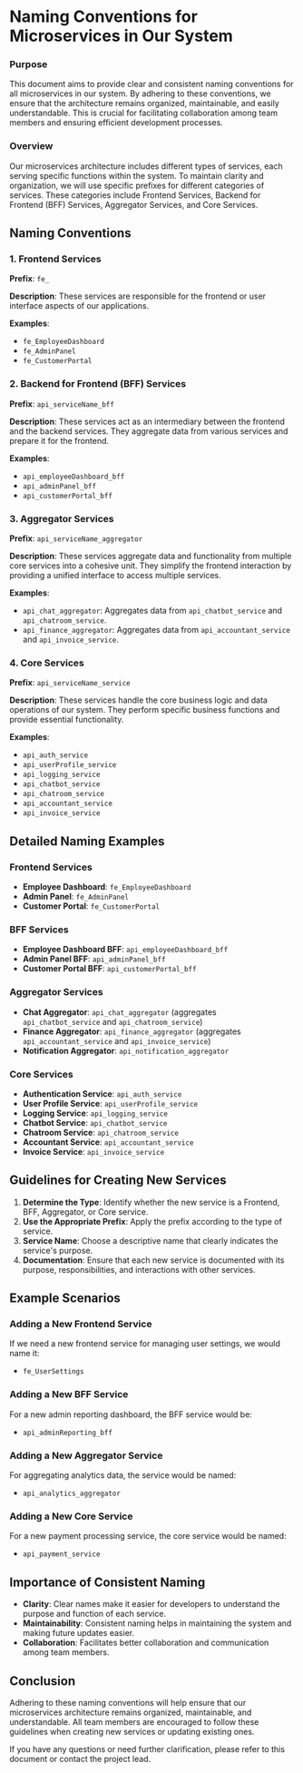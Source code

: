 # Naming Conventions for Microservices in Our System

### Purpose
This document aims to provide clear and consistent naming conventions for all microservices in our system. By adhering to these conventions, we ensure that the architecture remains organized, maintainable, and easily understandable. This is crucial for facilitating collaboration among team members and ensuring efficient development processes.

### Overview
Our microservices architecture includes different types of services, each serving specific functions within the system. To maintain clarity and organization, we will use specific prefixes for different categories of services. These categories include Frontend Services, Backend for Frontend (BFF) Services, Aggregator Services, and Core Services.

## Naming Conventions

### 1. Frontend Services
**Prefix**: `fe_`

**Description**: These services are responsible for the frontend or user interface aspects of our applications.

**Examples**:
- `fe_EmployeeDashboard`
- `fe_AdminPanel`
- `fe_CustomerPortal`

### 2. Backend for Frontend (BFF) Services
**Prefix**: `api_serviceName_bff`

**Description**: These services act as an intermediary between the frontend and the backend services. They aggregate data from various services and prepare it for the frontend.

**Examples**:
- `api_employeeDashboard_bff`
- `api_adminPanel_bff`
- `api_customerPortal_bff`

### 3. Aggregator Services
**Prefix**: `api_serviceName_aggregator`

**Description**: These services aggregate data and functionality from multiple core services into a cohesive unit. They simplify the frontend interaction by providing a unified interface to access multiple services.

**Examples**:
- `api_chat_aggregator`: Aggregates data from `api_chatbot_service` and `api_chatroom_service`.
- `api_finance_aggregator`: Aggregates data from `api_accountant_service` and `api_invoice_service`.

### 4. Core Services
**Prefix**: `api_serviceName_service`

**Description**: These services handle the core business logic and data operations of our system. They perform specific business functions and provide essential functionality.

**Examples**:
- `api_auth_service`
- `api_userProfile_service`
- `api_logging_service`
- `api_chatbot_service`
- `api_chatroom_service`
- `api_accountant_service`
- `api_invoice_service`

## Detailed Naming Examples

### Frontend Services
- **Employee Dashboard**: `fe_EmployeeDashboard`
- **Admin Panel**: `fe_AdminPanel`
- **Customer Portal**: `fe_CustomerPortal`

### BFF Services
- **Employee Dashboard BFF**: `api_employeeDashboard_bff`
- **Admin Panel BFF**: `api_adminPanel_bff`
- **Customer Portal BFF**: `api_customerPortal_bff`

### Aggregator Services
- **Chat Aggregator**: `api_chat_aggregator` (aggregates `api_chatbot_service` and `api_chatroom_service`)
- **Finance Aggregator**: `api_finance_aggregator` (aggregates `api_accountant_service` and `api_invoice_service`)
- **Notification Aggregator**: `api_notification_aggregator`

### Core Services
- **Authentication Service**: `api_auth_service`
- **User Profile Service**: `api_userProfile_service`
- **Logging Service**: `api_logging_service`
- **Chatbot Service**: `api_chatbot_service`
- **Chatroom Service**: `api_chatroom_service`
- **Accountant Service**: `api_accountant_service`
- **Invoice Service**: `api_invoice_service`

## Guidelines for Creating New Services

1. **Determine the Type**: Identify whether the new service is a Frontend, BFF, Aggregator, or Core service.
2. **Use the Appropriate Prefix**: Apply the prefix according to the type of service.
3. **Service Name**: Choose a descriptive name that clearly indicates the service's purpose.
4. **Documentation**: Ensure that each new service is documented with its purpose, responsibilities, and interactions with other services.

## Example Scenarios

### Adding a New Frontend Service
If we need a new frontend service for managing user settings, we would name it:
- `fe_UserSettings`

### Adding a New BFF Service
For a new admin reporting dashboard, the BFF service would be:
- `api_adminReporting_bff`

### Adding a New Aggregator Service
For aggregating analytics data, the service would be named:
- `api_analytics_aggregator`

### Adding a New Core Service
For a new payment processing service, the core service would be named:
- `api_payment_service`

## Importance of Consistent Naming
- **Clarity**: Clear names make it easier for developers to understand the purpose and function of each service.
- **Maintainability**: Consistent naming helps in maintaining the system and making future updates easier.
- **Collaboration**: Facilitates better collaboration and communication among team members.

## Conclusion
Adhering to these naming conventions will help ensure that our microservices architecture remains organized, maintainable, and understandable. All team members are encouraged to follow these guidelines when creating new services or updating existing ones.

If you have any questions or need further clarification, please refer to this document or contact the project lead.
